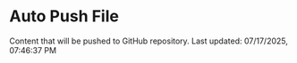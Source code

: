 # Auto Push File

Content that will be pushed to GitHub repository.
Last updated: 07/17/2025, 07:46:37 PM